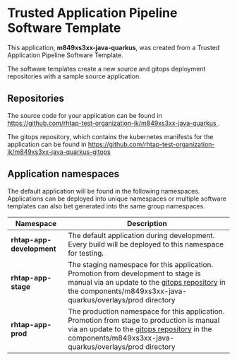 # Trusted Application Pipeline Software Template

This application, **m849xs3xx-java-quarkus**, was created from a Trusted Application Pipeline Software Template.

The software templates create a new source and gitops deployment repositories with a sample source application. 

## Repositories

The source code for your application can be found in [https://github.com/rhtap-test-organization-jk/m849xs3xx-java-quarkus ](https://github.com/rhtap-test-organization-jk/m849xs3xx-java-quarkus ).
 
The gitops repository, which contains the kubernetes manifests for the application can be found in 
[https://github.com/rhtap-test-organization-jk/m849xs3xx-java-quarkus-gitops ](https://github.com/rhtap-test-organization-jk/m849xs3xx-java-quarkus-gitops ) 

## Application namespaces 

The default application will be found in the following namespaces. Applications can be deployed into unique namespaces or multiple software templates can also bet generated into the same group namespaces.  

|  Namespace   |  Description   |  
| -------- | -------- |   
| **rhtap-app-development** | The default application during development. Every build will be deployed to this namespace for testing. | 
| **rhtap-app-stage** | The staging namespace for this application. Promotion from development to stage is manual via an update to the [gitops repository](https://github.com/rhtap-test-organization-jk/m849xs3xx-java-quarkus-gitops ) in the components/m849xs3xx-java-quarkus/overlays/prod directory |  
| **rhtap-app-prod** | The production namespace for this application. Promotion from stage to production is manual via an update to the [gitops repository](https://github.com/rhtap-test-organization-jk/m849xs3xx-java-quarkus-gitops ) in the components/m849xs3xx-java-quarkus/overlays/prod directory | 